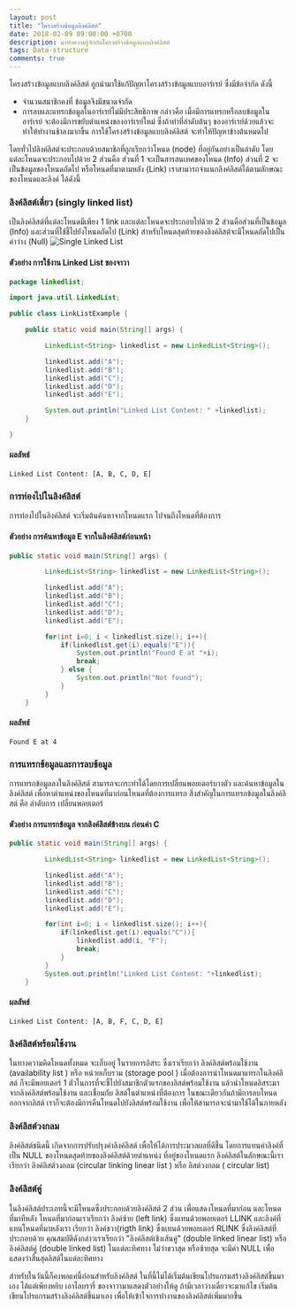 ```yaml
---
layout: post
title: "โครงสร้างข้อมูลลิงค์ลิสต์"
date: 2018-02-09 09:00:00 +0700
description: มาทำความรู้จักกับโครงสร้างข้อมูลแบบลิงค์ลิสต์
tags: Data-structure
comments: true
---
```

โครงสร้างข้อมูลแบบลิงค์ลิสต์ ถูกนำมาใช้แก้ปัญหาโครงสร้างข้อมูลแบบอาร์เรย์ ซึ่งมีข้อจำกัด ดังนี้
- จำนวนสมาชิกคงที่ ข้อมูลจึงมีขนาดจำกัด
- การลบและแทรกข้อมูลในอาร์เรย์ไม่มีประสิทธิภาพ กล่าวคือ เมื่อมีการแทรกหรือลบข้อมูลในอาร์เรย์ จะต้องมีการขยับตำแหน่งของอาร์เรย์ใหม่ ซึ่งถ้าทำที่ลำดับต้นๆ ของอาร์เรย์ด้วยแล้วจะทำให้ทำงานช้าลงมากขึ้น
การใช้โครงสร้างข้อมูลแบบลิงค์ลิสต์ จะทำให้ปัญหาข้างต้นหมดไป

โดยทั่วไปลิงค์ลิสต์จะประกอบด้วยสมาชิกที่ถูกเรียกว่าโหนด (node) ที่อยู่กันอย่างเป็นลำดับ โดยแต่ละโหนดจะประกอบไปด้วย 2 ส่วนคือ ส่วนที่ 1 จะเป็นสารสนเทศของโหนด (Info) ส่วนที่ 2 จะเป็นข้อมูลของโหนดถัดไป หรือโหนดที่มาตามหลัง (Link)
เราสามารถจำแนกลิงค์ลิสต์ได้ตามลักษณะของโหนดและลิงค์ ได้ดังนี้

### ลิงค์ลิสต์เดี่ยว (singly linked list)
เป็นลิงค์ลิสต์ที่แต่ละโหนดมีเพียง 1 link และแต่ละโหนดจะประกอบไปด้วย 2 ส่วนคือส่วนที่เป็นข้อมูล (Info) และส่วนที่ใช้ชี้ไปยังโหนดถัดไป (Link) สำหรับโหนดสุดท้ายของลิงค์ลิสต์จะมีโหนดถัดไปเป็นค่าว่าง (Null)
![Single Linked List](/assets/img/authors/x/2018-02-09/linked-list-1.PNG)
#### ตัวอย่าง การใช้งาน Linked List ของจาวา
```java
package linkedlist;

import java.util.LinkedList;

public class LinkListExample {

	public static void main(String[] args) {

		 LinkedList<String> linkedlist = new LinkedList<String>();

		 linkedlist.add("A");
		 linkedlist.add("B");
		 linkedlist.add("C");
		 linkedlist.add("D");
		 linkedlist.add("E");

	     System.out.println("Linked List Content: " +linkedlist);
	}

}
```
#### ผลลัพธ์
`Linked List Content: [A, B, C, D, E]`

### การท่องไปในลิงค์ลิสต์
การท่องไปในลิงค์ลิสต์ จะเริ่มต้นค้นหาจากโหนดแรก ไปจนถึงโหนดที่ต้องการ

#### ตัวอย่าง การค้นหาข้อมูล E จากในลิงค์ลิสต์ก่อนหน้า

```java
public static void main(String[] args) {

		 LinkedList<String> linkedlist = new LinkedList<String>();

		 linkedlist.add("A");
		 linkedlist.add("B");
		 linkedlist.add("C");
		 linkedlist.add("D");
		 linkedlist.add("E");

	     for(int i=0; i < linkedlist.size(); i++){
	    	 if(linkedlist.get(i).equals("E")){
	    		 System.out.println("Found E at "+i);
	    		 break;
	    	 } else {
	    		 System.out.println("Not found");
	    	 }
	     }
	}
```
#### ผลลัพธ์
`Found E at 4`

### การแทรกข้อมูลและการลบข้อมูล
การแทรกข้อมูลลงในลิงค์ลิสต์ สามารถจะกระทำได้โดยการเปลี่ยนพอยเตอร์บางตัว และค้นหาข้อมูลใน ลิงค์ลิสต์ เพื่อหาตำแหน่งของโหนดที่มาก่อนโหนดที่ต้องการแทรก สิ่งสำคัญในการแทรกข้อมูลในลิงค์ลิสต์ คือ ลำดับการ เปลี่ยนพอยเตอร์

#### ตัวอย่าง การแทรกข้อมูล จากลิงค์ลิสต์ข้างบน ก่อนค่า C
```java
public static void main(String[] args) {

		 LinkedList<String> linkedlist = new LinkedList<String>();

		 linkedlist.add("A");
		 linkedlist.add("B");
		 linkedlist.add("C");
		 linkedlist.add("D");
		 linkedlist.add("E");

	     for(int i=0; i < linkedlist.size(); i++){
	    	 if(linkedlist.get(i).equals("C")){
	    		 linkedlist.add(i, "F");
	    		 break;
	    	 }
	     }
	     System.out.println("Linked List Content: "+linkedlist);
	}
```
#### ผลลัพธ์
`Linked List Content: [A, B, F, C, D, E]`

### ลิงค์ลิสต์พร้อมใช้งาน
ในทางความคิดโหนดทั้งหมด จะเก็บอยู่ ในรายการอิสระ ซึ่งเราเรียกว่า ลิงค์ลิสต์พร้อมใช้งาน (availability list ) หรือ หน่วยเก็บรวม (storage pool ) เมื่อต้องการนำโหนดมาแทรกในลิงค์ลิสต์ ก็จะมีพอยเตอร์ 1 ตัวในการที่จะชี้ไปยังสมาชิกตัวแรกของลิสต์พร้อมใช้งาน แล้วนำโหนดอิสระมาจากลิงค์ลิสต์พร้อมใช้งาน และเชื่อมกับ ลิสต์ในตำแหน่งที่ต้องการ ในขณะเดียวกันถ้ามีการลบโหนดออกจากลิสต์ เราก็จะต้องมีการคืนโหนดไปยังลิสต์พร้อมใช้งาน เพื่อให้สามารถจะนำมาใช้ได้ในภายหลัง

### ลิงค์ลิสต์วงกลม
ลิงค์ลิสต์ชนิดนี้ เกิดจากการปรับปรุงค่าลิงค์ลิสต์ เพื่อให้ได้การประมวลผลที่ดีขึ้น โดยการแทนค่าลิงค์ที่เป็น NULL ของโหนดสุดท้ายของลิงค์ลิสต์ด้วยตำแหน่ง ที่อยู่ของโหนดแรก ลิงค์ลิสต์ในลักษณะนี้เราเรียกว่า ลิงค์ลิสต์วงกลม (circular linking linear list ) หรือ ลิสต์วงกลม ( circular list)

### ลิงค์ลิสต์คู่
ในลิงค์ลิสต์ประเภทนี้จะมีโหนดซึ่งประกอบด้วยลิงค์ลิสต์ 2 ส่วน เพื่อแสดงโหนดที่มาก่อน และโหนดที่มาทีหลัง โหนดที่มาก่อนเราเรียกว่า ลิงค์ซ้าย (left link) ซึ่งแทนด้วยพอยเตอร์ LLINK และลิงค์ที่แทนโหนดที่มาหลังเรา เรียกว่า ลิงค์ขวา(rigth link) ซึ่งแทนด้วยพอยเตอร์ RLINK ซึ่งลิงค์ลิสต์ที่ประกอบด้วย คุณสมบัติดังกล่าวเราเรียกว่า "ลิงค์ลิสต์เชิงเส้นคู่" (double linked linear list) หรือลิงค์ลิสต์คู่ (double linked list) ในแต่ละทิศทาง ไม่ว่าขวาสุด หรือซ้ายสุด จะมีค่า NULL เพื่อแสดงว่าสิ้นสุดลิสต์ในแต่ละทิศทาง

สำหรับในวันนี้ก็คงพอแค่นี้ก่อนสำหรับลิงค์ลิสต์ ในที่นี้ไม่ได้เริ่มต้นเขียนโปรแกรมสร้างลิงค์ลิสต์ขึ้นมาเอง ได้แต่เพียงหยิบ เอาไลบรารี่ ของจาวามาแสดงตัวอย่างให้ดู ถ้ามีเวลาว่างเดี๋ยวจะมาแก้ไข เริ่มต้นเขียนโปรแกรมสร้างลิงค์ลิสต์ขึ้นมาเอง เพื่อให้เข้าใจการทำงานของลิงค์ลิสต์เพิ่มมากขึ้น
